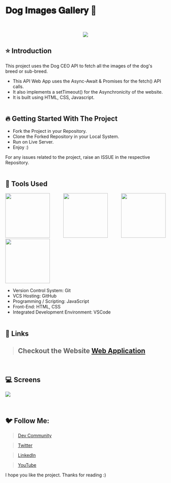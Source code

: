 # 𝐃𝐨𝐠 𝐈𝐦𝐚𝐠𝐞𝐬 𝐆𝐚𝐥𝐥𝐞𝐫𝐲 🚀
 
<br/>
<p align="center">
<img src="https://user-images.githubusercontent.com/76626529/184529261-16fc2133-730a-4af3-a792-672486b1a654.png">
</p>

## ⭐ Introduction

This project uses the Dog CEO API to fetch all the images of the dog's breed or sub-breed.

-  This API Web App uses the Async-Await & Promises for the fetch() API calls.
-  It also implements a setTimeout() for the Asynchronicity of the website.
-  It is built using HTML, CSS, Javascript.
   <br/>
   <br/>

## 🔥 Getting Started With The Project

-  Fork the Project in your Repository.
-  Clone the Forked Repository in your Local System.
-  Run on Live Server.
-  Enjoy :)

For any issues related to the project, raise an ISSUE in the respective Repository.
<br/>
<br/>

## 🔨 Tools Used

<p align="justify">
<img height="140" width="140" src="https://www.w3.org/html/logo/downloads/HTML5_Logo_256.png">
<img height="140" width="140" src="https://logodix.com/logo/470309.png">
<img height="140" width="140" src="https://upload.wikimedia.org/wikipedia/commons/6/6a/JavaScript-logo.png">
<img height="140" width="140" src="https://code.visualstudio.com/assets/apple-touch-icon.png">
</p>

-  Version Control System: Git
-  VCS Hosting: GitHub
-  Programming / Scripting: JavaScript
-  Front-End: HTML, CSS
-  Integrated Development Environment: VSCode
   <br/>
   <br/>

## 🔗 Links

> ## Checkout the Website [Web Application](https://ayush-kanduri.github.io/Dog-Images-Gallery/)

 <br/>

## 💻 Screens

<p align="justify">
<img src="https://user-images.githubusercontent.com/76626529/184529263-264ff63d-c5e9-4e98-8dfe-2333dfee3a04.jpg">
</p>
<br/>

## 🐦 Follow Me:

> [Dev Community](https://dev.to/ayushkanduri)

> [Twitter](https://twitter.com/ayush_codes)

> [LinkedIn](https://www.linkedin.com/in/ayushkanduri/)

> [YouTube](https://www.youtube.com/channel/UC6c1ajC_2jF7wQp7Y13t2bg)

I hope you like the project. Thanks for reading :)
